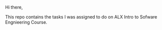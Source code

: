 Hi there,

This repo contains the tasks I was assigned to do
on ALX Intro to Sofware Engnieering Course.